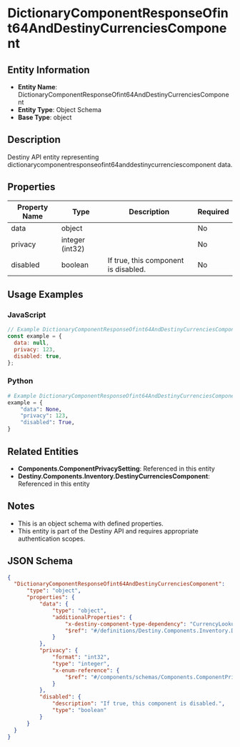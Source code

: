 # DictionaryComponentResponseOfint64AndDestinyCurrenciesComponent

## Entity Information
- **Entity Name**: DictionaryComponentResponseOfint64AndDestinyCurrenciesComponent
- **Entity Type**: Object Schema
- **Base Type**: object

## Description
Destiny API entity representing dictionarycomponentresponseofint64anddestinycurrenciescomponent data.

## Properties

| Property Name | Type | Description | Required |
|---------------|------|-------------|----------|
| data | object |  | No |
| privacy | integer (int32) |  | No |
| disabled | boolean | If true, this component is disabled. | No |

## Usage Examples

### JavaScript
```javascript
// Example DictionaryComponentResponseOfint64AndDestinyCurrenciesComponent object
const example = {
  data: null,
  privacy: 123,
  disabled: true,
};
```

### Python
```python
# Example DictionaryComponentResponseOfint64AndDestinyCurrenciesComponent object
example = {
    "data": None,
    "privacy": 123,
    "disabled": True,
}
```

## Related Entities
- **Components.ComponentPrivacySetting**: Referenced in this entity
- **Destiny.Components.Inventory.DestinyCurrenciesComponent**: Referenced in this entity

## Notes
- This is an object schema with defined properties.
- This entity is part of the Destiny API and requires appropriate authentication scopes.

## JSON Schema
```json
{
  "DictionaryComponentResponseOfint64AndDestinyCurrenciesComponent":   {
      "type": "object",
      "properties": {
          "data": {
              "type": "object",
              "additionalProperties": {
                  "x-destiny-component-type-dependency": "CurrencyLookups",
                  "$ref": "#/definitions/Destiny.Components.Inventory.DestinyCurrenciesComponent"
              }
          },
          "privacy": {
              "format": "int32",
              "type": "integer",
              "x-enum-reference": {
                  "$ref": "#/components/schemas/Components.ComponentPrivacySetting"
              }
          },
          "disabled": {
              "description": "If true, this component is disabled.",
              "type": "boolean"
          }
      }
  }
}
```
